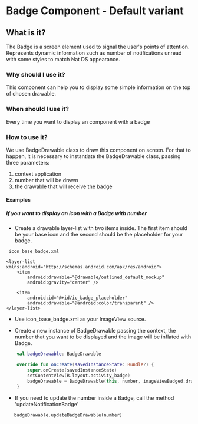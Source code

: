 # Badge Component - Default variant

## What is it?

The Badge is a screen element used to signal the user's points of attention.
Represents dynamic information such as number of notifications unread with some styles to match Nat DS appearance.

### Why should I use it?

This component can help you to display some simple information on the top of chosen drawable.

### When should I use it?

Every time you want to display an component with a badge

### How to use it?

We use BadgeDrawable class to draw this component on screen. 
For that to happen, it is necessary to instantiate the BadgeDrawable class, passing three parameters: 

1. context application
2. number that will be drawn
3. the drawable that will receive the badge
        
#### Examples

##### If you want to display an icon with a Badge with number

* Create a drawable layer-list with two items inside. The first item should be your base icon and the second should be the placeholder for your badge.

```android
 icon_base_badge.xml
 
<layer-list xmlns:android="http://schemas.android.com/apk/res/android">
    <item
        android:drawable="@drawable/outlined_default_mockup"
        android:gravity="center" />

    <item
        android:id="@+id/ic_badge_placeholder"
        android:drawable="@android:color/transparent" />
</layer-list>

   ```

* Use icon_base_badge.xml as your ImageView source.

* Create a new instance of BadgeDrawable passing the context, the number that you want to be displayed and the image will be inflated with Badge.

``` kotlin
    val badgeDrawable: BadgeDrawable

    override fun onCreate(savedInstanceState: Bundle?) {
        super.onCreate(savedInstanceState)
        setContentView(R.layout.activity_badge)
        badgeDrawable = BadgeDrawable(this, number, imageViewBadged.drawable)
    }
   ```

* If you need to update the number inside a Badge, call the method 'updateNotificationBadge'
```android
   badgeDrawable.updateBadgeDrawable(number)
   ```
